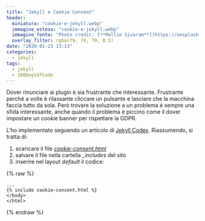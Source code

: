 ```yaml
---
title: "Jekyll e Cookie Consent"
header:
  miniatura: "cookie-e-jekyll.webp"
  immagine_estesa: "cookie-e-jekyll.webp"
  immagine_fonte: "Photo credit: [**Mollie Sivaram**](https://unsplash.com/@molliesivaram)"
  overlay_filter: rgba(79, 79, 79, 0.5)
date: "2020-01-23 13:13"
categories:
  - jekyll
tags:
  - jekyll
  - 100DaysOfCode
---
```


Dover rinunciare ai plugin è sia frustrante che interessante. Frustrante perché a volte è rilassante cliccare un pulsante e lasciare che la macchina faccia tutto da sola. Però trovare la soluzione a un problema è sempre una sfida interessante, anche quando il problema è piccino come il dover impostare un cookie banner per rispettare la GDPR.

L'ho implementato seguendo un articolo di [Jekyll Codex](https://jekyllcodex.org/without-plugin/cookie-consent/). Riassumendo, si tratta di:

1. scaricare il file [_cookie-consent.html_](https://raw.githubusercontent.com/jhvanderschee/jekyllcodex/gh-pages/_includes/cookie-consent.html)
2. salvare il file nella cartella _\_includes_ del sito
3. inserire nel layout _default_ il codice:

{% raw %}
```
...
{% include cookie-consent.html %}
</body>
</html>
```
{% endraw %}
